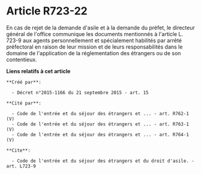 # Article R723-22

En cas de rejet de la demande d'asile et à la demande du préfet, le directeur général de l'office communique les documents
mentionnés à l'article L. 723-9 aux agents personnellement et spécialement habilités par arrêté préfectoral en raison de leur
mission et de leurs responsabilités dans le domaine de l'application de la réglementation des étrangers ou de son
contentieux.

**Liens relatifs à cet article**

	**Créé par**:

	  - Décret n°2015-1166 du 21 septembre 2015 - art. 15

	**Cité par**:

	  - Code de l'entrée et du séjour des étrangers et ... - art. R762-1 (V)
	  - Code de l'entrée et du séjour des étrangers et ... - art. R763-1 (V)
	  - Code de l'entrée et du séjour des étrangers et ... - art. R764-1 (V)

	**Cite**:

	  - Code de l'entrée et du séjour des étrangers et du droit d'asile. - art. L723-9
